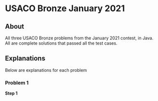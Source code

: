 # USACO Bronze January 2021

## About

All three USACO Bronze problems from the January 2021 contest, in Java. All are complete solutions that passed all the test cases.

## Explanations

Below are explanations for each problem

### Problem 1

**Step 1**
